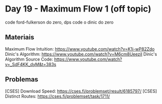 # Day 19 - Maximum Flow 1 (off topic)

code ford-fulkerson do zero, dps code o dinic do zero

## Materiais
Maximum Flow Intuition: https://www.youtube.com/watch?v=K1i-wP82Zdo
Dinic's Algorithm: https://www.youtube.com/watch?v=M6cm8UeeziI
Dinic's Algorithm Source Code: https://www.youtube.com/watch?v=_SdF4KK_dyM&t=383s

## Problemas
[CSES] Download Speed: https://cses.fi/problemset/result/6185797/
[CSES] Distinct Routes: https://cses.fi/problemset/task/1711/